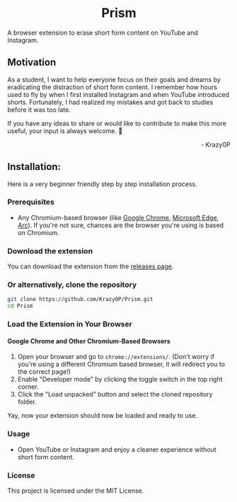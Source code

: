 <div align="center">

# Prism

</div>

A browser extension to erase short form content on YouTube and Instagram.

## Motivation
As a student, I want to help everyone focus on their goals and dreams by eradicating the distraction of short form content. 
I remember how hours used to fly by when I first installed Instagram and when YouTube introduced shorts. 
Fortunately, I had realized my mistakes and got back to studies before it was too late.


If you have any ideas to share or would like to contribute to make this more useful, your input is always welcome. 💖

<div align="right">
- Krazy0P
</div>

## Installation:

Here is a very beginner friendly step by step installation process.

### Prerequisites

- Any Chromium-based browser (like [Google Chrome](https://www.google.com/chrome/), [Microsoft Edge](https://www.microsoft.com/edge/), [Arc](https://arc.net/)). If you're not sure, chances are the browser you're using is based on Chromium.

### Download the extension

You can download the extension from the [releases page](https://github.com/Krazy0P/Prism/releases/tag/prism).


### Or alternatively, clone the repository
```sh
git clone https://github.com/Krazy0P/Prism.git
cd Prism
```
### Load the Extension in Your Browser

#### Google Chrome and Other Chromium-Based Browsers

1. Open your browser and go to `chrome://extensions/`. (Don't worry if you're using a different Chromium based browser, it will redirect you to the correct page!)
2. Enable "Developer mode" by clicking the toggle switch in the top right corner.
3. Click the "Load unpacked" button and select the cloned repository folder.

Yay, now your extension should now be loaded and ready to use.

### Usage

- Open YouTube or Instagram and enjoy a cleaner experience without short form content.


### License

This project is licensed under the MIT License.
